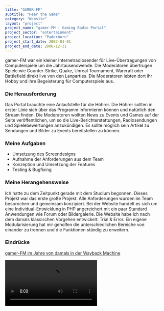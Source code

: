 ```yaml
---
title: "GAMER-FM"
subtitle: "Hear the Game"
category: "Website"
layout: "project"
project_name: "gamer-FM - Gaming Radio Portal"
project_sector: "entertainment"
project_location: "Paderborn"
project_start_date: 2002-01-01
project_end_date: 2006-12-31
---
```


gamer-FM war ein kleiner Internetradiosender für Live-Übertragungen von Computerspiele um die Jahrtausendwende. Die Moderatoren übertrugen Spiele wie Counter-Strike, Quake, Unreal Tournament, Warcraft oder Battlefield direkt live von den Lanparties. Die Moderatoren lebten dort ihr Hobby und ihre Begeisterung für Computerspiele aus.

### Die Herausforderung

Das Portal brauchte eine Anlaufstelle für die Höhrer. Die Höhrer sollten in erster Linie sich über das Programm informieren können und natürlich den Stream finden. Die Moderatoren wollten News zu Events und Games auf der Seite veröffentlichen, um so die Live-Berichterstattungen, Radiosendungen und Spielebewertungen anzukündigen. Es sollte möglich sein Artikel zu Sendungen und Bilder zu Events bereitstellen zu können.

### Meine Aufgaben

- Umsetzung des Screendesigns
- Aufnahme der Anforderungen aus dem Team
- Konzeption und Umsetzung der Features
- Testing & Bugfixing

### Meine Herangehensweise

Ich hatte zu dem Zeitpunkt gerade mit dem Studium begonnen. Dieses Projekt war das erste große Projekt. Alle Anforderungen wurden im Team besprochen und gemeinsam konzipiert. Bei der Website handelt es sich um eine Individual-Entwicklung in PHP angereichert mit ein paar Standard Anwendungen wie Forum oder Bildergalerie. Die Website habe ich nach dem damals klassischen Vorgehen entwickelt: Trial & Error. Ein eigene Modularisierung hat mir geholfen die unterschiedlichen Bereiche von einander zu trennen und die Funktionen ständig zu erweitern.

### Eindrücke

[gamer-FM im Jahre von damals in der Wayback Machine](https://web.archive.org/web/20050211221917/http://www.gamer-fm.de/main.php/news)

[admin]: /assets/gamer-fm-2004/gamer-fm-newsbereich.png
[news]: /assets/gamer-fm-2004/gamer-fm-adminbereich.png
[plan]: /assets/gamer-fm-2004/gamer-fm-programmplan.png

<video controls="controls" autoplay="autoplay">
  <source src="/assets/gamer-fm-2004/gamer-fm-on-actilan.webm" type="video/webm" />
</video>


